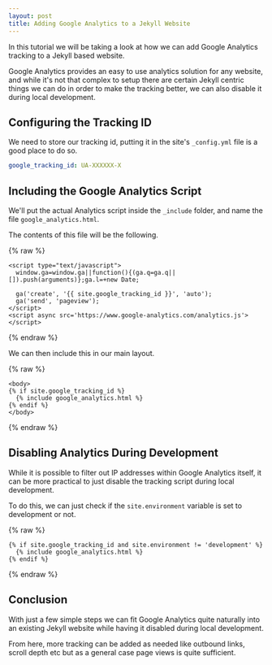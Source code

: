 ```yaml
---
layout: post 
title: Adding Google Analytics to a Jekyll Website
---
```


In this tutorial we will be taking a look at how we can add Google Analytics
tracking to a Jekyll based website.

Google Analytics provides an easy to use analytics solution for any website,
and while it's not that complex to setup there are certain Jekyll centric
things we can do in order to make the tracking better, we can also disable it
during local development.

## Configuring the Tracking ID

We need to store our tracking id, putting it in the site's `_config.yml` file
is a good place to do so.

```yaml
google_tracking_id: UA-XXXXXX-X
```

## Including the Google Analytics Script

We'll put the actual Analytics script inside the `_include` folder, and name
the file `google_analytics.html`.

The contents of this file will be the following.

{% raw %}
```liquid
<script type="text/javascript">
  window.ga=window.ga||function(){(ga.q=ga.q||[]).push(arguments)};ga.l=+new Date;

  ga('create', '{{ site.google_tracking_id }}', 'auto');
  ga('send', 'pageview');
</script>
<script async src='https://www.google-analytics.com/analytics.js'></script>
```
{% endraw %}

We can then include this in our main layout.

{% raw %}
```liquid
<body>
{% if site.google_tracking_id %}
  {% include google_analytics.html %}
{% endif %}
</body>
```
{% endraw %}

## Disabling Analytics During Development

While it is possible to filter out IP addresses within Google Analytics itself,
it can be more practical to just disable the tracking script during local
development.

To do this, we can just check if the `site.environment` variable is set to
development or not.

{% raw %}
```liquid
{% if site.google_tracking_id and site.environment != 'development' %}
  {% include google_analytics.html %}
{% endif %}
```
{% endraw %}

## Conclusion

With just a few simple steps we can fit Google Analytics quite naturally into
an existing Jekyll website while having it disabled during local development.

From here, more tracking can be added as needed like outbound links, scroll
depth etc but as a general case page views is quite sufficient.
